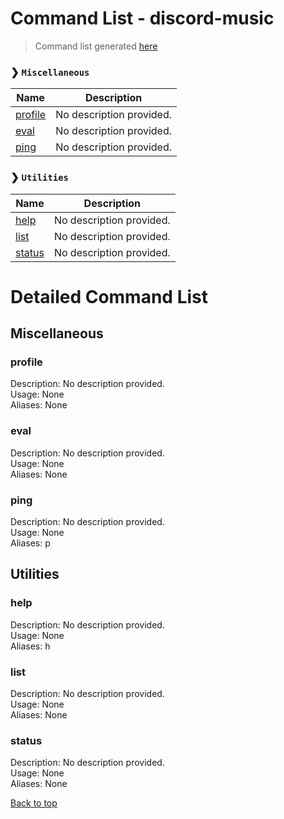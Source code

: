 # Command List - discord-music  
> Command list generated [here](https://github.com/NekoYasuii/discord-music/blob/main/src/scripts/docs.js)


### ❯ `Miscellaneous`
| Name | Description |
| ---- | ----------- |
| [profile](https://github.com/NekoYasuii/discord-music/blob/main/docs/commands.md#profile) | No description provided. |
| [eval](https://github.com/NekoYasuii/discord-music/blob/main/docs/commands.md#eval) | No description provided. |
| [ping](https://github.com/NekoYasuii/discord-music/blob/main/docs/commands.md#ping) | No description provided. |

### ❯ `Utilities`
| Name | Description |
| ---- | ----------- |
| [help](https://github.com/NekoYasuii/discord-music/blob/main/docs/commands.md#help) | No description provided. |
| [list](https://github.com/NekoYasuii/discord-music/blob/main/docs/commands.md#list) | No description provided. |
| [status](https://github.com/NekoYasuii/discord-music/blob/main/docs/commands.md#status) | No description provided. |\

# Detailed Command List


## Miscellaneous
### profile
Description: No description provided.\
Usage: None\
Aliases: None

### eval
Description: No description provided.\
Usage: None\
Aliases: None

### ping
Description: No description provided.\
Usage: None\
Aliases: p

## Utilities
### help
Description: No description provided.\
Usage: None\
Aliases: h

### list
Description: No description provided.\
Usage: None\
Aliases: None

### status
Description: No description provided.\
Usage: None\
Aliases: None


[Back to top](https://github.com/NekoYasuii/discord-music/blob/main/docs/commands.md#command-list---discord-music)